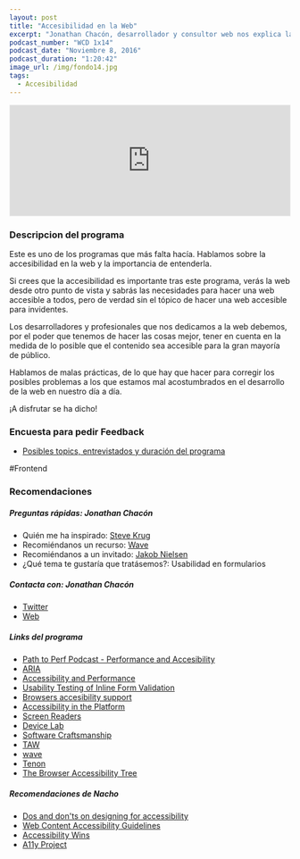 ```yaml
---
layout: post
title: "Accesibilidad en la Web"
excerpt: "Jonathan Chacón, desarrollador y consultor web nos explica las recomendaciones para hacer la web más accesible."
podcast_number: "WCD 1x14"
podcast_date: "Noviembre 8, 2016"
podcast_duration: "1:20:42"
image_url: /img/fondo14.jpg
tags: 
  - Accesibilidad
---
```


<iframe id='audio_13678946' frameborder='0' allowfullscreen='' scrolling='no' height='200' style='border:1px solid #EEE; box-sizing:border-box; width:100%;' src="https://www.ivoox.com/player_ej_13678946_4_1.html?c1=ff6600"></iframe>

<h3 class="post-title  post-heading">Descripcion del programa</h3>

Este es uno de los programas que más falta hacía. Hablamos sobre la accesibilidad en la web y la importancia de entenderla.

Si crees que la accesibilidad es importante tras este programa, verás la web desde otro punto de vista y sabrás las necesidades para hacer una web accesible a todos, pero de verdad sin el tópico de hacer una web accesible para invidentes.

Los desarrolladores y profesionales que nos dedicamos a la web debemos, por el poder que tenemos de hacer las cosas mejor, tener en cuenta en la medida de lo posible que el contenido sea accesible para la gran mayoría de público.

Hablamos de malas prácticas, de lo que hay que hacer para corregir los posibles problemas a los que estamos mal acostumbrados en el desarrollo de la web en nuestro día a día.

¡A disfrutar se ha dicho!

<div class="rule"></div>

<h3 class="post-title  post-heading">Encuesta para pedir Feedback</h3>

<ul>
  <li class="recomendacion"><a href="https://wecodesignpodcast.typeform.com/to/keNT6k">Posibles topics, entrevistados y duración del programa</a></li>
</ul>
 
<div class="rule"></div>

#Frontend

<div class="rule"></div>

<h3 class="post-title  post-heading">Recomendaciones</h3>

##### Preguntas rápidas: Jonathan Chacón

<ul>
  <li class="recomendacion"><span>Quién me ha inspirado: </span><a href="https://www.flinders.edu.au/sabs/inclusivity/web-accessibility/krug.cfm">Steve Krug</a></li>
  <li class="recomendacion"><span>Recomiéndanos un recurso: </span><a href="http://wave.webaim.org/">Wave</a></li>
  <li class="recomendacion"><span>Recomiéndanos a un invitado: </span><a href="https://www.nngroup.com/people/jakob-nielsen/">Jakob Nielsen</a></li>
  <li class="recomendacion"><span>¿Qué tema te gustaría que tratásemos?: </span>Usabilidad en formularios</li>
</ul>

##### Contacta con: Jonathan Chacón

<ul>
  <li class="recomendacion"><a href="https://twitter.com/jonathanchacon">Twitter</a></li>
  <li class="recomendacion"><a href="http://www.programaraciegas.net/">Web</a></li>
</ul>

##### Links del programa

<ul>
  <li class="recomendacion"><a href="https://pathtoperf.com/2016/09/29/12-with-marcy-sutton.html">Path to Perf Podcast - Performance and Accesibility</a></li>
  <li class="recomendacion"><a href="https://www.w3.org/WAI/intro/aria">ARIA</a></li>
  <li class="recomendacion"><a href="https://marcysutton.com/accessibility-and-performance/">Accessibility and Performance</a></li>
  <li class="recomendacion"><a href="http://baymard.com/blog/inline-form-validation">Usability Testing of Inline Form Validation</a></li>
  <li class="recomendacion"><a href="https://twitter.com/stevefaulkner/status/789410040058785792">Browsers accesibility support</a></li>
  <li class="recomendacion"><a href="https://speakerdeck.com/robdodson/accessibility-in-the-platform">Accessibility in the Platform</a></li>
  <li class="recomendacion"><a href="https://en.wikipedia.org/wiki/List_of_screen_readers">Screen Readers</a></li>
  <li class="recomendacion"><a href="https://opendevicelab.com/">Device Lab</a></li>
  <li class="recomendacion"><a href="http://manifesto.softwarecraftsmanship.org/">Software Craftsmanship</a></li>
  <li class="recomendacion"><a href="http://www.tawdis.net/">TAW</a></li>
  <li class="recomendacion"><a href="http://wave.webaim.org/">wave</a></li>
  <li class="recomendacion"><a href="https://tenon.io/">Tenon</a></li>
  <li class="recomendacion"><a href="https://www.paciellogroup.com/blog/2015/01/the-browser-accessibility-tree/">The Browser Accessibility Tree</a></li>
</ul>

##### Recomendaciones de Nacho

<ul>
  <li class="recomendacion"><a href="https://accessibility.blog.gov.uk/2016/09/02/dos-and-donts-on-designing-for-accessibility/">Dos and don'ts on designing for accessibility</a></li>
  <li class="recomendacion"><a href="https://www.w3.org/WAI/intro/wcag">Web Content Accessibility Guidelines</a></li>
  <li class="recomendacion"><a href="https://a11ywins.tumblr.com/">Accessibility Wins</a></li>
  <li class="recomendacion"><a href="http://a11yproject.com">A11y Project</a></li>
</ul>
